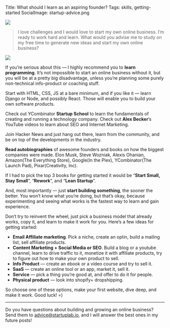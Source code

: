 Title: What should I learn as an aspiring founder?
Tags: skills, getting-started
SocialImage: startup-advice.png

![](/images/startup-advice.png)

> I love challenges and I would love to start my own online business. I’m ready to
> work hard and learn. What would you advise me to study on my free time to
generate new ideas and start my own online business?

<!-- readmore -->

![](/images/laptop-spaceship.jpg)

If you’re serious about this — I highly recommend you to **learn programming**.
It’s not impossible to start an online business without it, but you will be at a
pretty big disadvantage, unless you’re planning some purely non-technical
info-product or coaching stuff.

Start with HTML, CSS, JS at a bare minimum, and if you like it — learn Django or
Node, and possibly React. Those will enable you to build your own software
products.

Check out YCombinator **Startup School** to learn the fundamentals of creating
and running a technology company. Check out **Alex Becker**’s YouTube videos to
learn about SEO and Internet Marketing.

Join Hacker News and just hang out there, learn from the community, and be on
top of the developments in the industry.

**Read autobiographies** of awesome founders and books on how the biggest
companies were made. Elon Musk, Steve Wozniak, Alexis Ohanian, Amazon(The
Everything Store), Google(In the Plex), YCombinator(The Launch Pad),
Pixar(Creativity, Inc).

If I had to pick the top 3 books for getting started it would be “**Start Small,
Stay Small**”, “**Rework**”, and “**Lean Startup**”.

And, most importantly — just **start building something**, the sooner the
better. You won’t know what you’re doing, but that’s okay, because experimenting
and seeing what works is the fastest way to learn and gain experience.

Don’t try to reinvent the wheel, just pick a business model that already works,
copy it, and learn to make it work for you. Here’s a few ideas for getting
started:

* **Email Affiliate marketing**. Pick a niche, create an optin, build a mailing
list, sell affiliate products.
* **Content Marketing **+** Social Media **or** SEO**. Build a blog or a youtube
channel, learn to drive traffic to it, monetize it with affiliate products, try
to figure out how to make your own product to sell.
* **Info Product** — create an ebook or a video course and try to sell it.
* **SaaS** — create an online tool or an app, market it, sell it.
* **Service** — pick a thing you’re good at, and offer to do it for people.
* **Physical product** — look into shopify+ dropshipping.

So choose one of these options, make your first website, dive deep, and make it
work. Good luck! =)

*****

Do you have questions about building and growing an online business? Send them
to [advice@startuplab.io](mailto:advice@startuplab.io), and I will answer the
best ones in my future posts!
